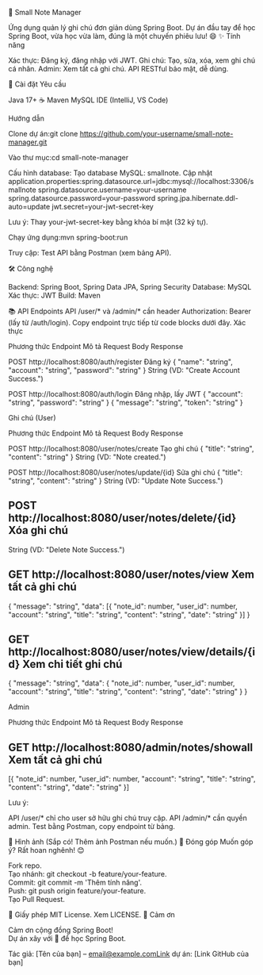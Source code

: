 📝 Small Note Manager
 
Ứng dụng quản lý ghi chú đơn giản dùng Spring Boot. Dự án đầu tay để học Spring Boot, vừa học vừa làm, đúng là một chuyến phiêu lưu! 😄
✨ Tính năng

Xác thực: Đăng ký, đăng nhập với JWT.
Ghi chú: Tạo, sửa, xóa, xem ghi chú cá nhân.
Admin: Xem tất cả ghi chú.
API RESTful bảo mật, dễ dùng.

🚀 Cài đặt
Yêu cầu

Java 17+ ☕
Maven
MySQL
IDE (IntelliJ, VS Code)

Hướng dẫn

Clone dự án:git clone https://github.com/your-username/small-note-manager.git


Vào thư mục:cd small-note-manager


Cấu hình database:
Tạo database MySQL: smallnote.
Cập nhật application.properties:spring.datasource.url=jdbc:mysql://localhost:3306/smallnote
spring.datasource.username=your-username
spring.datasource.password=your-password
spring.jpa.hibernate.ddl-auto=update
jwt.secret=your-jwt-secret-key



Lưu ý: Thay your-jwt-secret-key bằng khóa bí mật (32 ký tự).

Chạy ứng dụng:mvn spring-boot:run


Truy cập: Test API bằng Postman (xem bảng API).

🛠️ Công nghệ

Backend: Spring Boot, Spring Data JPA, Spring Security
Database: MySQL
Xác thực: JWT
Build: Maven

📚 API Endpoints
API /user/* và /admin/* cần header Authorization: Bearer <token> (lấy từ /auth/login). Copy endpoint trực tiếp từ code blocks dưới đây.
Xác thực



Phương thức
Endpoint
Mô tả
Request Body
Response



POST
http://localhost:8080/auth/register
Đăng ký
{ "name": "string", "account": "string", "password": "string" }
String (VD: "Create Account Success.")


POST
http://localhost:8080/auth/login
Đăng nhập, lấy JWT
{ "account": "string", "password": "string" }
{ "message": "string", "token": "string" }


Ghi chú (User)



Phương thức
Endpoint
Mô tả
Request Body
Response



POST
http://localhost:8080/user/notes/create
Tạo ghi chú
{ "title": "string", "content": "string" }
String (VD: "Note created.")


POST
http://localhost:8080/user/notes/update/{id}
Sửa ghi chú
{ "title": "string", "content": "string" }
String (VD: "Update Note Success.")


POST
http://localhost:8080/user/notes/delete/{id}
Xóa ghi chú
-
String (VD: "Delete Note Success.")


GET
http://localhost:8080/user/notes/view
Xem tất cả ghi chú
-
{ "message": "string", "data": [{ "note_id": number, "user_id": number, "account": "string", "title": "string", "content": "string", "date": "string" }] }


GET
http://localhost:8080/user/notes/view/details/{id}
Xem chi tiết ghi chú
-
{ "message": "string", "data": { "note_id": number, "user_id": number, "account": "string", "title": "string", "content": "string", "date": "string" } }


Admin



Phương thức
Endpoint
Mô tả
Request Body
Response



GET
http://localhost:8080/admin/notes/showall
Xem tất cả ghi chú
-
[{ "note_id": number, "user_id": number, "account": "string", "title": "string", "content": "string", "date": "string" }]


Lưu ý: 

API /user/* chỉ cho user sở hữu ghi chú truy cập.
API /admin/* cần quyền admin.
Test bằng Postman, copy endpoint từ bảng.

📸 Hình ảnh
(Sắp có! Thêm ảnh Postman nếu muốn.)
🤝 Đóng góp
Muốn góp ý? Rất hoan nghênh! 😊  

Fork repo.  
Tạo nhánh: git checkout -b feature/your-feature.  
Commit: git commit -m 'Thêm tính năng'.  
Push: git push origin feature/your-feature.  
Tạo Pull Request.

📜 Giấy phép
MIT License. Xem LICENSE.
🙌 Cảm ơn

Cảm ơn cộng đồng Spring Boot!  
Dự án xây với 💖 để học Spring Boot.


Tác giả: [Tên của bạn] – email@example.comLink dự án: [Link GitHub của bạn]
